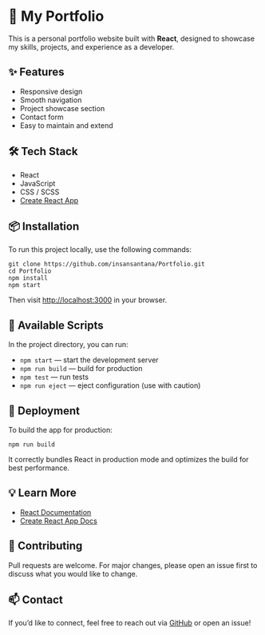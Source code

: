 # 🚀 My Portfolio

This is a personal portfolio website built with **React**, designed to showcase my skills, projects, and experience as a developer.

## ✨ Features

- Responsive design
- Smooth navigation
- Project showcase section
- Contact form
- Easy to maintain and extend

## 🛠️ Tech Stack

- React
- JavaScript
- CSS / SCSS
- [Create React App](https://create-react-app.dev/)

## 📦 Installation

To run this project locally, use the following commands:

    git clone https://github.com/insansantana/Portfolio.git
    cd Portfolio
    npm install
    npm start

Then visit [http://localhost:3000](http://localhost:3000) in your browser.

## 🔨 Available Scripts

In the project directory, you can run:

- `npm start` — start the development server
- `npm run build` — build for production
- `npm test` — run tests
- `npm run eject` — eject configuration (use with caution)

## 📄 Deployment

To build the app for production:

    npm run build

It correctly bundles React in production mode and optimizes the build for best performance.

## 💡 Learn More

- [React Documentation](https://reactjs.org/)
- [Create React App Docs](https://create-react-app.dev/docs/getting-started/)

## 🤝 Contributing

Pull requests are welcome. For major changes, please open an issue first to discuss what you would like to change.

## 📫 Contact

If you’d like to connect, feel free to reach out via [GitHub](https://github.com/insansantana) or open an issue!
